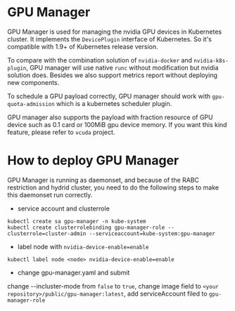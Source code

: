 # GPU Manager

GPU Manager is used for managing the nvidia GPU devices in Kubernetes cluster. It implements the `DevicePlugin` interface
of Kubernetes. So it's compatible with 1.9+ of Kubernetes release version. 

To compare with the combination solution of `nvidia-docker`
and `nvidia-k8s-plugin`, GPU manager will use native `runc` without modification but nvidia solution does.
Besides we also support metrics report without deploying new components. 

To schedule a GPU payload correctly, GPU manager should work with `gpu-quota-admission` which is a kubernetes scheduler plugin.

GPU manager also supports the payload with fraction resource of GPU device such as 0.1 card or 100MiB gpu device memory.
If you want this kind feature, please refer to `vcuda` project.

# How to deploy GPU Manager

GPU Manager is running as daemonset, and because of the RABC restriction and hydrid cluster,
you need to do the following steps to make this daemonset run correctly.

- service account and clusterrole

```
kubectl create sa gpu-manager -n kube-system
kubectl create clusterrolebinding gpu-manager-role --clusterrole=cluster-admin --serviceaccount=kube-system:gpu-manager
```

- label node with `nvidia-device-enable=enable`

```
kubectl label node <node> nvidia-device-enable=enable
```

- change gpu-manager.yaml and submit

change --incluster-mode from `false` to `true`, change image field to `<your repository>/public/gpu-manager:latest`, add serviceAccount filed to `gpu-manager-role`

